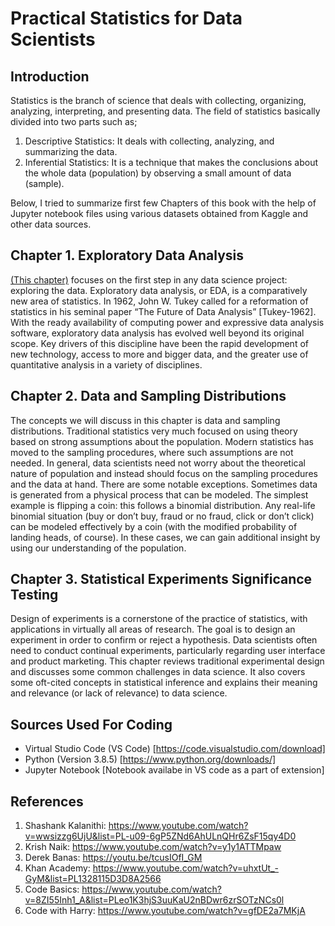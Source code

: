 # Practical Statistics for Data Scientists
## Introduction
Statistics is the branch of science that deals with collecting, organizing, analyzing, interpreting, and presenting data. The field of statistics basically divided into two parts such as; 
1. Descriptive Statistics: It deals with collecting, analyzing, and summarizing the data. 
2. Inferential Statistics: It is a technique that makes the conclusions about the whole data (population) by observing a small amount of data (sample).

Below, I tried to summarize first few Chapters of this book with the help of Jupyter notebook files using various datasets obtained from Kaggle and other data sources.

## Chapter 1. Exploratory Data Analysis
<a href="https://github.com/Krishnkumar542/Practical_Statistics_for_Data_Scientists/tree/main/Chapter_1_Exploratory_Data_Analysis">(This chapter)</a>
focuses on the first step in any data science project: exploring the data. Exploratory data analysis, or EDA, is a comparatively new area of statistics. In 1962, John W. Tukey called for a reformation of statistics in his seminal paper “The Future of Data Analysis” [Tukey-1962]. With the ready availability of computing power and expressive data analysis software, exploratory data analysis has evolved well beyond its original scope. Key drivers of this discipline have been the rapid development of new technology, access to more and bigger data, and the greater use of quantitative analysis in a variety of disciplines.

## Chapter 2. Data and Sampling Distributions
The concepts we will discuss in this chapter is data and sampling distributions. Traditional statistics very much focused on using theory based on strong assumptions about the population. Modern statistics has moved to the sampling procedures, where such assumptions are not needed. In general, data scientists need not worry about the theoretical nature of population and instead should focus on the sampling procedures and the data at hand. There are some notable exceptions. Sometimes data is generated from a physical process that can be modeled. The simplest example is flipping a coin: this follows a binomial distribution. Any real-life binomial situation (buy or don’t buy, fraud or no fraud, click or don’t click) can be modeled effectively by a coin (with the modified probability of landing heads, of course). In these cases, we can gain additional insight by using our understanding of the population.

## Chapter 3. Statistical Experiments Significance Testing
Design of experiments is a cornerstone of the practice of statistics, with applications in virtually all areas of research. The goal is to design an experiment in order to confirm or reject a hypothesis. Data scientists often need to conduct continual experiments, particularly regarding user interface and product marketing. This chapter reviews traditional experimental design and discusses some common challenges in data science. It also covers some oft-cited concepts in statistical inference and explains their meaning and relevance (or lack of relevance) to data science.

## Sources Used For Coding
- Virtual Studio Code (VS Code) [https://code.visualstudio.com/download]
- Python (Version 3.8.5) [https://www.python.org/downloads/]
- Jupyter Notebook [Notebook availabe in VS code as a part of extension]


## References 
1. Shashank Kalanithi: https://www.youtube.com/watch?v=wwsizzg6UjU&list=PL-u09-6gP5ZNd6AhULnQHr6ZsF15qy4D0
2. Krish Naik: https://www.youtube.com/watch?v=y1y1ATTMpaw
3. Derek Banas: https://youtu.be/tcusIOfI_GM
4. Khan Academy: https://www.youtube.com/watch?v=uhxtUt_-GyM&list=PL1328115D3D8A2566
5. Code Basics: https://www.youtube.com/watch?v=8ZI55Inh1_A&list=PLeo1K3hjS3uuKaU2nBDwr6zrSOTzNCs0l
6. Code with Harry: https://www.youtube.com/watch?v=gfDE2a7MKjA
